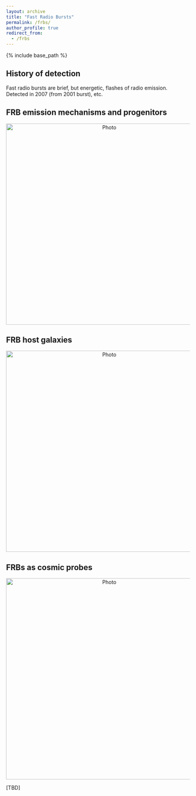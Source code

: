 ```yaml
---
layout: archive
title: "Fast Radio Bursts"
permalink: /frbs/
author_profile: true
redirect_from:
  - /frbs
---
```


{% include base_path %}

## History of detection
 
Fast radio bursts are brief, but energetic, flashes of radio emission. Detected in 2007 (from 2001 burst), etc.

## FRB emission mechanisms and progenitors

<p align="center">
  <img src="https://keheintz.github.io/files/FRBmagnetar.png?raw=true" alt="Photo" style="width: 550px;"/>
</p>

## FRB host galaxies

<p align="center">
  <img src="https://keheintz.github.io/files/inanearbygal.jpg?raw=true" alt="Photo" style="width: 550px;"/>
</p>

## FRBs as cosmic probes 

<p align="center">
  <img src="https://keheintz.github.io/files/FRB-Through-Missing-Matter.jpg?raw=true" alt="Photo" style="width: 550px;"/>
</p>

[TBD]

